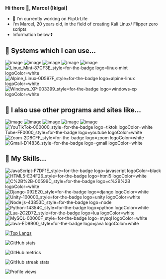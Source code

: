 ### Hi there 👋, Marcel (Ikigai)


- 🔭 I’m currently working on FlipUrLife
- I'm Marcel, 20 years old, in the field of creating Kali Linux/ Flipper zero scripts
- Information below ⏬


## 🔧 Systems which I can use...
![image](https://user-images.githubusercontent.com/79818491/147387741-fa05f04c-c54d-4f8e-b1b7-f69e86a264b6.png)
![image](https://user-images.githubusercontent.com/79818491/147387742-04bd9b9e-fe3e-4f82-8e46-c114e92ae146.png)
![image](https://user-images.githubusercontent.com/79818491/147387745-03f2ff35-c61b-4089-874e-72143b32ff79.png)
![image](https://user-images.githubusercontent.com/79818491/147387748-b854dfc7-5f23-4c92-9ae6-c2523fd1dd67.png)
![image](https://user-images.githubusercontent.com/79818491/147387750-dce98102-a074-4aff-9cd0-a6608eda8f96.png)
![Linux_Mint-87CF3E_style=for-the-badge logo=linux-mint logoColor=white](https://user-images.githubusercontent.com/79818491/147409068-43d5bdaf-046b-4b5b-aad9-5fdff93840d3.png)
![Alpine_Linux-0D597F_style=for-the-badge logo=alpine-linux logoColor=white](https://user-images.githubusercontent.com/79818491/147409070-1e75fae6-1f61-4418-85f7-2e48409bc514.png)
![Windows_XP-003399_style=for-the-badge logo=windows-xp logoColor=white](https://user-images.githubusercontent.com/79818491/147409077-24e1e754-a4bf-4395-9b85-c05599f2f10c.png)

## 🔧 I also use other programs and sites like...
![image](https://user-images.githubusercontent.com/79818491/147387784-393bde39-d1f2-4e82-be5c-1b51682ba13c.png)
![image](https://user-images.githubusercontent.com/79818491/147387785-1d137581-36d1-402a-90ce-7a6d28950aae.png)
![image](https://user-images.githubusercontent.com/79818491/147387788-01c0b509-b390-49d1-8e0a-a9fc87e1c014.png)
![image](https://user-images.githubusercontent.com/79818491/147387790-91500525-f740-42e0-9bca-d098778dfa47.png)
![image](https://user-images.githubusercontent.com/79818491/147387792-91981735-baf1-4aa9-bc00-d1a4dac2b77d.png)
![You![TikTok-000000_style=for-the-badge logo=tiktok logoColor=white](https://user-images.githubusercontent.com/79818491/147409099-a7456c4a-bcea-40ec-b401-0f9333820390.png)
Tube-FF0000_style=for-the-badge logo=youtube logoColor=white](https://user-images.githubusercontent.com/79818491/147409092-95852ddb-370c-4aa9-bd2d-84cd610a31e5.png)
![Zoom-2D8CFF_style=for-the-badge logo=zoom logoColor=white](https://user-images.githubusercontent.com/79818491/147409105-45a4636e-8847-46ce-8ad0-7e1a98d9cbe7.png)
![Gmail-D14836_style=for-the-badge logo=gmail logoColor=white](https://user-images.githubusercontent.com/79818491/147409106-61ebf7a7-d558-48b1-8f98-40b932d70367.png)

## 🔧 My Skills...
![JavaScript-F7DF1E_style=for-the-badge logo=javascript logoColor=black](https://user-images.githubusercontent.com/79818491/147389417-169f8e44-ebdd-4a25-9c09-600f80a6e73c.png)
![HTML5-E34F26_style=for-the-badge logo=html5 logoColor=white](https://user-images.githubusercontent.com/79818491/147389419-35a079d9-6ac4-4d5c-9749-c11620b1ab2f.png)
![C%2B%2B-00599C_style=for-the-badge logo=c%2B%2B logoColor=white](https://user-images.githubusercontent.com/79818491/147389421-823a4973-56d8-42d5-bd1f-6eda137e115c.png)
![Django-092E20_style=for-the-badge logo=django logoColor=white](https://user-images.githubusercontent.com/79818491/147389432-97e3814e-6580-4ad2-acbd-26ee6fcc9c28.png)
![Unity-100000_style=for-the-badge logo=unity logoColor=white](https://user-images.githubusercontent.com/79818491/147389435-3ce67e69-3568-470d-9f0e-bf62f2aafc40.png)
![Node js-43853D_style=for-the-badge logo=node](https://user-images.githubusercontent.com/79818491/147389436-bad1fc49-9245-471a-b612-d7bc106db865.png)
![Python-14354C_style=for-the-badge logo=python logoColor=white](https://user-images.githubusercontent.com/79818491/147389438-1898a6b7-1608-40d4-b1b0-c9f247e5f55e.png)
![Lua-2C2D72_style=for-the-badge logo=lua logoColor=white](https://user-images.githubusercontent.com/79818491/147389439-e84055d5-48b7-4b12-aa2f-6ac0e874268e.png)
![MySQL-00000F_style=for-the-badge logo=mysql logoColor=white](https://user-images.githubusercontent.com/79818491/147389440-6a1e36c9-13ec-427c-8076-65735099d857.png)
![Java-ED8B00_style=for-the-badge logo=java logoColor=white](https://user-images.githubusercontent.com/79818491/147409207-8ae83b6b-a453-4db1-b736-25667050f713.png)


[![Top Langs](https://github-readme-stats.vercel.app/api/top-langs/?username=IkigaiHack)](https://github.com/anuraghazra/github-readme-stats)


![GitHub stats](https://github-readme-stats.vercel.app/api?username=IkigaiHack&show_icons=true)  

![GitHub metrics](https://metrics.lecoq.io/IkigaiHack)  

![GitHub streak stats](https://github-readme-streak-stats.herokuapp.com/?user=IkigaiHack)  

![Profile views](https://gpvc.arturio.dev/IkigaiHack)  
